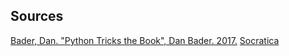 ## Sources

[Bader, Dan. "Python Tricks the Book", Dan Bader. 2017.](https://www.amazon.com/dp/1775093301/ref=cm_sw_r_tw_dp_U_x_H8BQCbJ78JTTW)
[Socratica](https://www.youtube.com/playlist?list=PLi01XoE8jYohWFPpC17Z-wWhPOSuh8Er-)